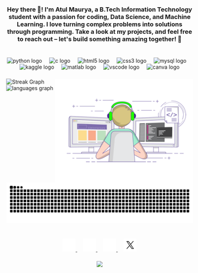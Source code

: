 <h3 align="center">Hey there 👋! I'm Atul Maurya, a B.Tech Information Technology student with a passion for coding, Data Science, and Machine Learning. I love turning complex problems into solutions through programming. Take a look at my projects, and feel free to reach out – let's build something amazing together! 🚀</h3>

###

<br clear="both">

<div align="center">
  <img src="https://cdn.simpleicons.org/python/3776AB" height="40" alt="python logo"  />
  <img width="12" />
  <img src="https://cdn.jsdelivr.net/gh/devicons/devicon/icons/c/c-original.svg" height="40" alt="c logo"  />
  <img width="12" />
  <img src="https://skillicons.dev/icons?i=html" height="40" alt="html5 logo"  />
  <img width="12" />
  <img src="https://skillicons.dev/icons?i=css" height="40" alt="css3 logo"  />
  <img width="12" />
  <img src="https://skillicons.dev/icons?i=mysql" height="40" alt="mysql logo"  />
  <img width="12" />
  <img src="https://cdn.simpleicons.org/kaggle/20BEFF" height="40" alt="kaggle logo"  />
  <img width="12" />
  <img src="https://cdn.jsdelivr.net/gh/devicons/devicon/icons/matlab/matlab-line.svg" height="40" alt="matlab logo"  />
  <img width="12" />
  <img src="https://cdn.jsdelivr.net/gh/devicons/devicon/icons/vscode/vscode-original-wordmark.svg" height="40" alt="vscode logo"  />
  <img width="12" />
  <img src="https://cdn.jsdelivr.net/gh/devicons/devicon/icons/canva/canva-original.svg" height="40" alt="canva logo"  />
</div>

###

<img align="right" height="280" src="https://raw.githubusercontent.com/atul-maurya-30/atul-maurya-30/refs/heads/main/68747470733a2f2f696d616765732e73717561726573706163652d63646e2e636f6d2f636f6e74656e742f76312f3537363966633430316236333162616231616464623261622f313534313538303631313632342d5445363451474b524a473853574149555%20(1).gif"  />

###

<div align="left">
  <img src="https://streak-stats.demolab.com?user=atul-maurya-30&theme=dark&hide_border=true" alt="Streak Graph" />
  <img src="https://github-readme-stats.vercel.app/api/top-langs?username=atul-maurya-30&locale=en&hide_title=false&layout=compact&card_width=320&langs_count=5&theme=dracula&hide_border=true" height="166" alt="languages graph"  />
</div>

###

<br clear="both">

<img src="https://raw.githubusercontent.com/atul-maurya-30/atul-maurya-30/output/snake.svg" alt="Snake animation" />

###

<br clear="both">

<div align="center">
  <a href="https://www.youtube.com/@kashi_ff__" target="_blank">
    <img src="https://github.com/atul-maurya-30/atul-maurya-30/blob/main/youtube.png" height="35"/>
  </a>&nbsp;&nbsp;&nbsp;
  <a href="mailto:atulsrnvm9235@gmail.com" target="_blank">
    <img src="https://github.com/atul-maurya-30/atul-maurya-30/blob/main/email.png" height="35"/>
  </a>&nbsp;&nbsp;&nbsp;
  <a href="https://www.linkedin.com/in/atul-maurya-30" target="_blank">
    <img src="https://github.com/atul-maurya-30/atul-maurya-30/blob/main/linkedin.png" height="35"/>
  </a>&nbsp;&nbsp;&nbsp;
  <a href="https://x.com/atul_maurya_30" target="_blank">
    <img src="https://github.com/atul-maurya-30/atul-maurya-30/blob/main/x.png" height="35"/>
  </a>
</div>




###

<div align="center">
  <img src="https://profile-counter.glitch.me/atul-maurya-30/count.svg?"  />
</div>

###
